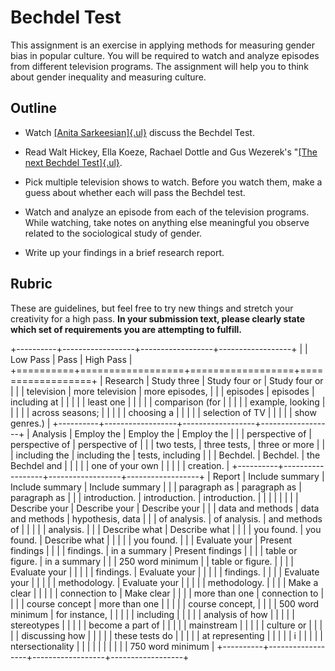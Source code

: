 Bechdel Test
============

This assignment is an exercise in applying methods for measuring gender
bias in popular culture. You will be required to watch and analyze
episodes from different television programs. The assignment will help
you to think about gender inequality and measuring culture.

Outline
-----

-   Watch [[Anita Sarkeesian]{.ul}](https://www.youtube.com/watch?v=bLF6sAAMb4s) discuss the Bechdel Test.

-   Read Walt Hickey, Ella Koeze, Rachael Dottle and Gus Wezerek's "[[The next Bechdel Test]{.ul}](https://projects.fivethirtyeight.com/next-bechdel/).

-   Pick multiple television shows to watch. Before you watch them, make a guess about whether each will pass the Bechdel test.

-   Watch and analyze an episode from each of the television programs. While watching, take notes on anything else meaningful you observe related to the sociological study of gender.

-   Write up your findings in a brief research report.

Rubric
------------

These are guidelines, but feel free to try new things and stretch your
creativity for a high pass. **In your submission text, please clearly state which set of requirements you are attempting to fulfill.**

+----------+------------------+------------------+------------------+
|          | Low Pass         | Pass             | High Pass        |
+==========+==================+==================+==================+
| Research | Study three      | Study four or    | Study four or    |
|          | television       | more television  | more episodes,   |
|          | episodes         | episodes         | including at     |
|          |                  |                  | least one        |
|          |                  |                  | comparison (for  |
|          |                  |                  | example, looking |
|          |                  |                  | across seasons;  |
|          |                  |                  | choosing a       |
|          |                  |                  | selection of TV  |
|          |                  |                  | show genres.)    |
+----------+------------------+------------------+------------------+
| Analysis | Employ the       | Employ the       | Employ the       |
|          | perspective of   | perspective of   | perspective of   |
|          | two tests,       | three tests,     | three or more    |
|          | including the    | including the    | tests, including |
|          | Bechdel.         | Bechdel.         | the Bechdel and  |
|          |                  |                  | one of your own  |
|          |                  |                  | creation.        |
+----------+------------------+------------------+------------------+
| Report   | Include summary  | Include summary  | Include summary  |
|          | paragraph as     | paragraph as     | paragraph as     |
|          | introduction.    | introduction.    | introduction.    |
|          |                  |                  |                  |
|          | Describe your    | Describe your    | Describe your    |
|          | data and methods | data and methods | hypothesis, data |
|          | of analysis.     | of analysis.     | and methods of   |
|          |                  |                  | analysis.        |
|          | Describe what    | Describe what    |                  |
|          | you found.       | you found.       | Describe what    |
|          |                  |                  | you found.       |
|          | Evaluate your    | Present findings |                  |
|          | findings.        | in a summary     | Present findings |
|          |                  | table or figure. | in a summary     |
|          | 250 word minimum |                  | table or figure. |
|          |                  | Evaluate your    |                  |
|          |                  | findings.        | Evaluate your    |
|          |                  |                  | findings.        |
|          |                  | Evaluate your    |                  |
|          |                  | methodology.     | Evaluate your    |
|          |                  |                  | methodology.     |
|          |                  | Make a clear     |                  |
|          |                  | connection to    | Make clear       |
|          |                  | more than one    | connection to    |
|          |                  | course concept   | more than one    |
|          |                  |                  | course concept,  |
|          |                  | 500 word minimum | for instance,    |
|          |                  |                  | including        |
|          |                  |                  | analysis of how  |
|          |                  |                  | stereotypes      |
|          |                  |                  | become a part of |
|          |                  |                  | mainstream       |
|          |                  |                  | culture or       |
|          |                  |                  | discussing how   |
|          |                  |                  | these tests do   |
|          |                  |                  | at representing  |
|          |                  |                  | i                |
|          |                  |                  | ntersectionality |
|          |                  |                  |                  |
|          |                  |                  | 750 word minimum |
+----------+------------------+------------------+------------------+
